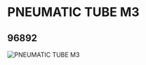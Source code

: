 # PNEUMATIC TUBE M3
## 96892
![PNEUMATIC TUBE M3](https://lc-www-live-s.legocdn.com/media/bricks/5/2/4631404.jpg)